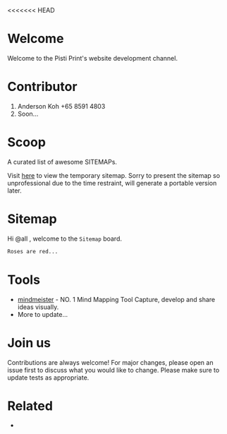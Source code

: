 <<<<<<< HEAD
# Welcome
Welcome to the Pisti Print's website development channel.

# Contributor
1. Anderson Koh +65 8591 4803
2. Soon...

# Scoop
>>>
A curated list of awesome SITEMAPs.
>>>

Visit [here](https://www.mindmeister.com/1247748609?t=HE6r1LmDZi) to view the temporary sitemap. Sorry to present the sitemap so unprofessional due to the time restraint, will generate a portable version later.

# Sitemap

Hi @all , welcome to the ```Sitemap``` board.<br/>
```bash
Roses are red...
```

# Tools
* [mindmeister](https://www.mindmeister.com/) - NO. 1 Mind Mapping Tool Capture, develop and share ideas visually.
* More to update...

# Join us
Contributions are always welcome! For major changes, please open an issue first to discuss what you would like to change.
Please make sure to update tests as appropriate.

# Related
-
